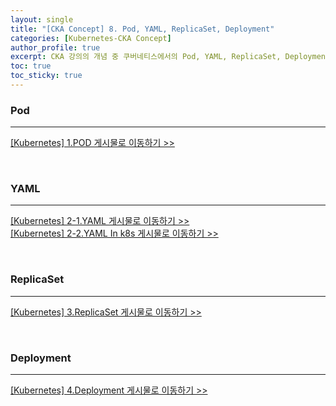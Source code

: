 ```yaml
---
layout: single
title: "[CKA Concept] 8. Pod, YAML, ReplicaSet, Deployment"
categories: [Kubernetes-CKA Concept]
author_profile: true
excerpt: CKA 강의의 개념 중 쿠버네티스에서의 Pod, YAML, ReplicaSet, Deployment에 대해 정리한다. 
toc: true
toc_sticky: true
---
```


### Pod

----------------------------

<a href='https://doomggakk.github.io/kubernetes/k8s_1_pod/'>[Kubernetes] 1.POD 게시물로 이동하기 >></a>

<br>

### YAML

----------------------------

<a href='https://doomggakk.github.io/kubernetes/k8s_2_yaml/'>[Kubernetes] 2-1.YAML 게시물로 이동하기 >></a><br>
<a href='https://doomggakk.github.io/kubernetes/k8s_3_yaml/'>[Kubernetes] 2-2.YAML In k8s 게시물로 이동하기 >></a>

<br>

### ReplicaSet

----------------------------

<a href='https://doomggakk.github.io/kubernetes/k8s_4_replicaset/'>[Kubernetes] 3.ReplicaSet 게시물로 이동하기 >></a>

<br>

### Deployment

----------------------------

<a href='https://doomggakk.github.io/kubernetes/k8s_5_deployment/'>[Kubernetes] 4.Deployment 게시물로 이동하기 >></a>
